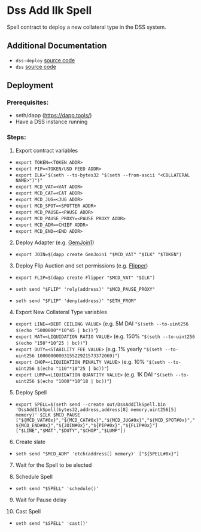 # Dss Add Ilk Spell

Spell contract to deploy a new collateral type in the DSS system.

## Additional Documentation

- `dss-deploy` [source code](https://github.com/makerdao/dss-deploy)
- `dss` [source code](https://github.com/makerdao/dss)

## Deployment

### Prerequisites:

- seth/dapp (https://dapp.tools/)
- Have a DSS instance running

### Steps:

1) Export contract variables

- `export TOKEN=<TOKEN ADDR>`
- `export PIP=<TOKEN/USD FEED ADDR>`
- `export ILK="$(seth --to-bytes32 "$(seth --from-ascii "<COLLATERAL NAME>")")"`
- `export MCD_VAT=<VAT ADDR>`
- `export MCD_CAT=<CAT ADDR>`
- `export MCD_JUG=<JUG ADDR>`
- `export MCD_SPOT=<SPOTTER ADDR>`
- `export MCD_PAUSE=<PAUSE ADDR>`
- `export MCD_PAUSE_PROXY=<PAUSE PROXY ADDR>`
- `export MCD_ADM=<CHIEF ADDR>`
- `export MCD_END=<END ADDR>`

2) Deploy Adapter (e.g. [GemJoin1](https://github.com/makerdao/dss-deploy/blob/master/src/join.sol#L34))

- `export JOIN=$(dapp create GemJoin1 "$MCD_VAT" "$ILK" "$TOKEN")`

3) Deploy Flip Auction and set permissions (e.g. [Flipper](https://github.com/makerdao/dss/blob/master/src/flip.sol))

- `export FLIP=$(dapp create Flipper "$MCD_VAT" "$ILK")`

- `seth send "$FLIP" 'rely(address)' "$MCD_PAUSE_PROXY"`

- `seth send "$FLIP" 'deny(address)' "$ETH_FROM"`

4) Export New Collateral Type variables
- `export LINE=<DEBT CEILING VALUE>` (e.g. 5M DAI `"$(seth --to-uint256 $(echo "5000000"*10^45 | bc))"`)
- `export MAT=<LIQUIDATION RATIO VALUE>` (e.g. 150% `"$(seth --to-uint256 $(echo "150"*10^25 | bc))"`)
- `export DUTY=<STABILITY FEE VALUE>` (e.g. 1% yearly `"$(seth --to-uint256 1000000000315522921573372069)"`)
- `export CHOP=<LIQUIDATION PENALTY VALUE>` (e.g. 10% `"$(seth --to-uint256 $(echo "110"*10^25 | bc))"`)
- `export LUMP=<LIQUIDATION QUANTITY VALUE>` (e.g. 1K DAI `"$(seth --to-uint256 $(echo "1000"*10^18 | bc))"`)

5) Deploy Spell

- `export SPELL=$(seth send --create out/DssAddIlkSpell.bin 'DssAddIlkSpell(bytes32,address,address[8] memory,uint256[5] memory)' $ILK $MCD_PAUSE ["${MCD_VAT#0x}","${MCD_CAT#0x}","${MCD_JUG#0x}","${MCD_SPOT#0x}","${MCD_END#0x}","${JOIN#0x}","${PIP#0x}","${FLIP#0x}"] ["$LINE","$MAT","$DUTY","$CHOP","$LUMP"])`

6) Create slate

- `seth send "$MCD_ADM" 'etch(address[] memory)' ["${SPELL#0x}"]`

7) Wait for the Spell to be elected

8) Schedule Spell

- `seth send "$SPELL" 'schedule()'`

9) Wait for Pause delay

10) Cast Spell

- `seth send "$SPELL" 'cast()'`
